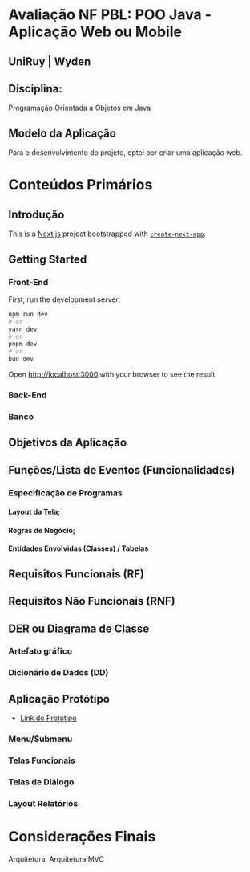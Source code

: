 # Avaliação NF PBL: POO Java - Aplicação Web ou Mobile
## UniRuy | Wyden
## Disciplina:
Programação Orientada a Objetos em Java 
## Modelo da Aplicação
Para o desenvolvimento do projeto, optei por criar uma aplicação web.
# Conteúdos Primários
## Introdução 
This is a [Next.js](https://nextjs.org/) project bootstrapped with [`create-next-app`](https://github.com/vercel/next.js/tree/canary/packages/create-next-app).

## Getting Started
### Front-End
First, run the development server:

```bash
npm run dev
# or
yarn dev
# or
pnpm dev
# or
bun dev
```
Open [http://localhost:3000](http://localhost:3000) with your browser to see the result.
### Back-End
### Banco

## Objetivos da Aplicação 

## Funções/Lista de Eventos (Funcionalidades)
### Especificação de Programas  

#### Layout da Tela; 

#### Regras de Negócio;  

#### Entidades Envolvidas (Classes) / Tabelas 

## Requisitos Funcionais (RF)

## Requisitos Não Funcionais (RNF)

## DER ou Diagrama de Classe 
### Artefato gráfico 

### Dicionário de Dados (DD) 

## Aplicação Protótipo
- [Link do Protótipo](https://www.figma.com/proto/dOWl6RKNlHzCSTeBZznAiR/NF-Java-Poo?type=design&node-id=1-2&t=a9hDKo7UeQvHPcte-1&scaling=contain&page-id=0%3A1&starting-point-node-id=1%3A2&mode=design)

### Menu/Submenu 

### Telas Funcionais 

### Telas de Diálogo 

### Layout Relatórios 

# Considerações Finais 

Arquitetura:
Arquitetura MVC















